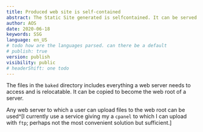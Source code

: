```yaml
---
title: Produced web site is self-contained
abstract: The Static Site generated is selfcontained. It can be served by any web server.
author: AOS
date: 2020-06-18
keywords: SSG
language: en_US
# todo how are the languages parsed. can there be a default
# publish: true
version: publish
visibility: public
# headerShift: one todo 
---
```



 
The files in the `baked` directory includes everything a web server needs to access and is relocatable. It can be copied to become the web root of a server.

Any web server to which a user can upload files to the web root can be used^[I currently use a service giving my a `cpanel` to which I can upload with `ftp`; perhaps not the most convenient solution but sufficient.]

